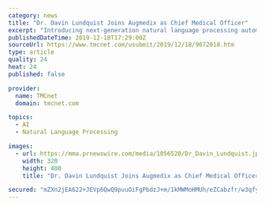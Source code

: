 ```yaml
---
category: news
title: "Dr. Davin Lundquist Joins Augmedix as Chief Medical Officer"
excerpt: "Introducing next-generation natural language processing automation modules into the Augmedix workflow Advancing Augmedix's real-time support systems to prompt doctors to close care gaps and tend to other critical quality initiatives Dr. Lundquist will also be supporting the company's commercial efforts as it expands its footprint among major US ..."
publishedDateTime: 2019-12-18T17:29:00Z
sourceUrl: https://www.tmcnet.com/usubmit/2019/12/18/9072018.htm
type: article
quality: 24
heat: 24
published: false

provider:
  name: TMCnet
  domain: tmcnet.com

topics:
  - AI
  - Natural Language Processing

images:
  - url: https://mma.prnewswire.com/media/1056520/Dr_Davin_Lundquist.jpg
    width: 320
    height: 400
    title: "Dr. Davin Lundquist Joins Augmedix as Chief Medical Officer"

secured: "mZXn2jEA622+JEVp6QwQ9pvuOiFgPbdzJ+m/1kMWMoHMUh/eZCabzfr/w3qfyZIuvUhuqfF0h1rAdntz7hRS+8b/ayYKJkIrUq1G9Hn8T8MSZJNYQe1YLDRrkF1UwnVYH0fWdjb3tv4JFM4eO/kPmu11WDbHbJlTMd6uS+PgT4752nfp67ctT8S7mK3Hs3mecjE/GzIQg93JeQIFkvPkfLWmMGjN2KkSs1Fkq2Rp/8P3aWSCCQ2nluUdtFarPSyXXrgQcVf/48ztsaPjjUAoVg==;VfAnl1QFcIDYXbC3LFLbSw=="
---
```


